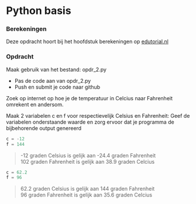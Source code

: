 # Python basis

### Berekeningen
Deze opdracht hoort bij het hoofdstuk berekeningen op [edutorial.nl](https://www.edutorial.nl)

### Opdracht
Maak gebruik van het bestand: opdr_2.py
* Pas de code aan van opdr_2.py
* Push en submit je code naar github

Zoek op internet op hoe je de temperatuur in Celcius naar Fahrenheit omrekent en andersom.


Maak 2 variabelen c en f voor respectievelijk Celsius en Fahrenheit:
Geef de variabelen onderstaande waarde en zorg ervoor dat je programma de bijbehorende output genereerd
```python
c = -12
f = 144
```
> -12 graden Celsius is gelijk aan -24.4 graden Fahrenheit  
> 102 graden Fahrenheit is gelijk aan 38.9 graden Celcius
```python
c = 62.2
f = 96
```
> 62.2 graden Celsius is gelijk aan 144 graden Fahrenheit  
> 96 graden Fahrenheit is gelijk aan 35.6 graden Celcius





